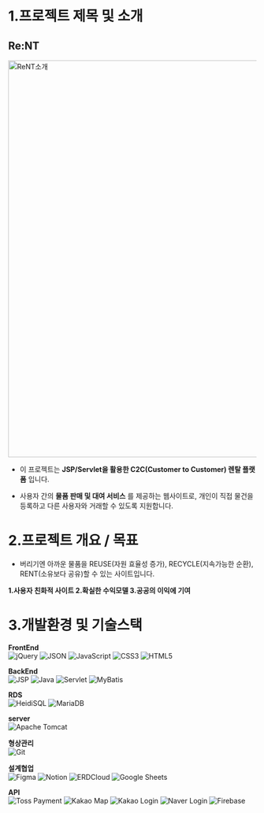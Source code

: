 # 1.프로젝트 제목 및 소개
## Re:NT
<img width="806" alt="ReNT소개" src="https://github.com/user-attachments/assets/f7194e4f-59ec-49ae-8212-b80d21537ec8" />
<br>

- 이 프로젝트는 **JSP/Servlet을 활용한 C2C(Customer to Customer) 렌탈 플랫폼** 입니다.

- 사용자 간의 **물품 판매 및 대여 서비스** 를 제공하는 웹사이트로, 개인이 직접 물건을 등록하고 다른 사용자와 거래할 수 있도록 지원합니다.

# 2.프로젝트 개요 / 목표

- 버리기엔 아까운 물품을 REUSE(자원 효율성 증가), RECYCLE(지속가능한 순환), RENT(소유보다 공유)할 수 있는 사이트입니다.

**1.사용자 친화적 사이트
2.확실한 수익모델
3.공공의 이익에 기여**

# 3.개발환경 및 기술스택
**FrontEnd**  
![jQuery](https://img.shields.io/badge/jQuery-0769AD?style=for-the-badge&logo=jquery&logoColor=white)
![JSON](https://img.shields.io/badge/JSON-000000?style=for-the-badge&logo=json&logoColor=white)
![JavaScript](https://img.shields.io/badge/JavaScript-F7DF1E?style=for-the-badge&logo=javascript&logoColor=black)
![CSS3](https://img.shields.io/badge/CSS3-1572B6?style=for-the-badge&logo=css3&logoColor=white)
![HTML5](https://img.shields.io/badge/HTML5-E34F26?style=for-the-badge&logo=html5&logoColor=white)  

**BackEnd**  
![JSP](https://img.shields.io/badge/JSP-007396?style=for-the-badge&logo=java&logoColor=white)
![Java](https://img.shields.io/badge/Java-ED8B00?style=for-the-badge&logo=java&logoColor=white)
![Servlet](https://img.shields.io/badge/Servlet-6DB33F?style=for-the-badge&logo=java&logoColor=white)
![MyBatis](https://img.shields.io/badge/MyBatis-000000?style=for-the-badge&logo=mybatis&logoColor=white)

**RDS**  
![HeidiSQL](https://img.shields.io/badge/HeidiSQL-4479A1?style=for-the-badge&logo=heidisql&logoColor=white)
![MariaDB](https://img.shields.io/badge/MariaDB-003545?style=for-the-badge&logo=mariadb&logoColor=white)  

**server**  
![Apache Tomcat](https://img.shields.io/badge/Apache_Tomcat-F8DC75?style=for-the-badge&logo=apachetomcat&logoColor=black)  

**형상관리**  
![Git](https://img.shields.io/badge/Git-F05032?style=for-the-badge&logo=git&logoColor=white)

**설계협업**  
![Figma](https://img.shields.io/badge/Figma-FF7262?style=for-the-badge&logo=figma&logoColor=white)
![Notion](https://img.shields.io/badge/Notion-000000?style=for-the-badge&logo=notion&logoColor=white)
![ERDCloud](https://img.shields.io/badge/ERDCloud-00B9F1?style=for-the-badge&logo=erdcloud&logoColor=white)
![Google Sheets](https://img.shields.io/badge/Google_Sheets-34A853?style=for-the-badge&logo=google-sheets&logoColor=white)

**API**  
![Toss Payment](https://img.shields.io/badge/Toss_Payment-1E66B5?style=for-the-badge&logo=toss&logoColor=white)
![Kakao Map](https://img.shields.io/badge/Kakao_Map-F7E600?style=for-the-badge&logo=kakao&logoColor=black)
![Kakao Login](https://img.shields.io/badge/Kakao_Login-F7E600?style=for-the-badge&logo=kakao&logoColor=black)
![Naver Login](https://img.shields.io/badge/Naver_Login-03C75A?style=for-the-badge&logo=naver&logoColor=white)
![Firebase](https://img.shields.io/badge/Firebase-FFCA28?style=for-the-badge&logo=firebase&logoColor=black)
